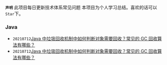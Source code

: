 **`声明`**
此项目每日更新技术体系常见问题
本项目为个人学习总结。喜欢的话可以`Star`下。

### Java

* `20210712`[Java 中垃圾回收机制中如何判断对象需要回收？常见的 GC 回收算法有哪些？]()
* `20210712`[Java 中垃圾回收机制中如何判断对象需要回收？常见的 GC 回收算法有哪些？]()